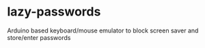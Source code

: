 # lazy-passwords
Arduino based keyboard/mouse emulator to block screen saver and store/enter passwords
